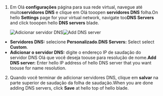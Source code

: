 1. <span data-ttu-id="d5e64-101">Em Olá **configurações** página para sua rede virtual, navegue até muito**servidores DNS** e clique em Olá tooopen **servidores DNS** folha.</span><span class="sxs-lookup"><span data-stu-id="d5e64-101">On hello **Settings** page for your virtual network, navigate too**DNS Servers** and click tooopen hello **DNS servers** blade.</span></span>

    <span data-ttu-id="d5e64-102">![Adicionar servidor DNS](./media/vpn-gateway-add-dns-rm-portal/add_dns_server.png "Adicionar Servidor DNS")</span><span class="sxs-lookup"><span data-stu-id="d5e64-102">![Add DNS server](./media/vpn-gateway-add-dns-rm-portal/add_dns_server.png "Add DNS Server")</span></span>

  - <span data-ttu-id="d5e64-103">**Servidores DNS:** selecione **Personalizado**.</span><span class="sxs-lookup"><span data-stu-id="d5e64-103">**DNS Servers:** Select select **Custom**.</span></span>
  - <span data-ttu-id="d5e64-104">**Adicionar o servidor DNS:** digite o endereço IP de saudação do servidor DNS Olá que você deseja toouse para resolução de nome.</span><span class="sxs-lookup"><span data-stu-id="d5e64-104">**Add DNS server:** Enter hello IP address of hello DNS server that you want toouse for name resolution.</span></span>

2. <span data-ttu-id="d5e64-105">Quando você terminar de adicionar servidores DNS, clique em **salvar** na parte superior de saudação da folha de saudação.</span><span class="sxs-lookup"><span data-stu-id="d5e64-105">When you are done adding DNS servers, click **Save** at hello top of hello blade.</span></span>
